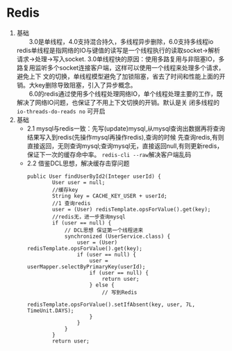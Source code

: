 # Redis
1. 基础  
　　3.0是单线程，4.0支持混合持久，多线程异步删除，6.0支持多线程io
redis单线程是指网络的IO与键值的读写是一个线程执行的读取socket->解析请求->处理->写入socket.
3.0单线程快的原因：使用多路复用与非阻塞IO，多路复用监听多个socket连接客户端，这样可以使用一个线程来处理多个请求，避免上下
文的切换，单线程模型避免了加锁阻塞，省去了时间和性能上面的开销。大key删除导致阻塞，引入了异步概念。   
　　6.0的redis通过使用多个线程处理网络IO，单个线程处理主要的工作，既解决了网络IO问题，也保证了不用上下文切换的开销。默认是关
闭多线程的``io-threads-do-reads no`` 可开启  
2. 基础
    - 2.1 mysql与redis一致：先写(update)mysql,从mysql查询出数据再将查询结果写入到redis(先操作mysql再操作redis),查询的时候
    先查询redis,有则直接返回，无则查询mysql;查询mysql无，直接返回null,有则更新redis，保证下一次的缓存命中率。
    ``redis-cli --raw``解决客户端乱码
    - 2.2 借鉴DCL思想，解决缓存击穿问题
        ```$xslt
        public User findUserById2(Integer userId) {
                User user = null;
                //缓存key
                String key = CACHE_KEY_USER + userId;
                //1 查询redis
                user = (User) redisTemplate.opsForValue().get(key);
                //redis无，进一步查询mysql
                if (user == null) {
                    // DCL思想 保证第一个线程进来
                    synchronized (UserService.class) {
                        user = (User) redisTemplate.opsForValue().get(key);
                        if (user == null) {
                            user = userMapper.selectByPrimaryKey(userId);
                            if (user == null) {
                                return user;
                            } else {
                                // 写到Redis
                                redisTemplate.opsForValue().setIfAbsent(key, user, 7L, TimeUnit.DAYS);
                            }
                        }
                    }
                }
                return user;
        ```